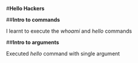 #**Hello Hackers**

##**Intro to commands**

I learnt to execute the _whoami_ and _hello_ commands

##**Intro to arguments**

Executed _hello_ command with single argument
